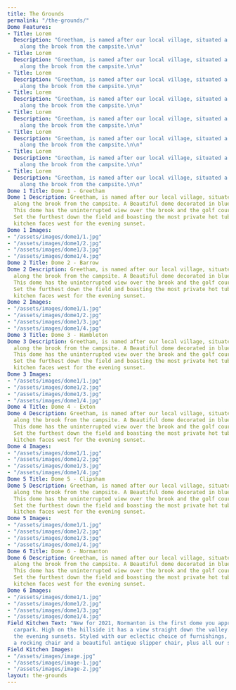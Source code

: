 ```yaml
---
title: The Grounds
permalink: "/the-grounds/"
Dome Features:
- Title: Lorem
  Description: "Greetham, is named after our local village, situated a short walk
    along the brook from the campsite.\n\n"
- Title: Lorem
  Description: "Greetham, is named after our local village, situated a short walk
    along the brook from the campsite.\n\n"
- Title: Lorem
  Description: "Greetham, is named after our local village, situated a short walk
    along the brook from the campsite.\n\n"
- Title: Lorem
  Description: "Greetham, is named after our local village, situated a short walk
    along the brook from the campsite.\n\n"
- Title: Lorem
  Description: "Greetham, is named after our local village, situated a short walk
    along the brook from the campsite.\n\n"
- Title: Lorem
  Description: "Greetham, is named after our local village, situated a short walk
    along the brook from the campsite.\n\n"
- Title: Lorem
  Description: "Greetham, is named after our local village, situated a short walk
    along the brook from the campsite.\n\n"
- Title: Lorem
  Description: "Greetham, is named after our local village, situated a short walk
    along the brook from the campsite.\n\n"
Dome 1 Title: Dome 1 - Greetham
Dome 1 Description: Greetham, is named after our local village, situated a short walk
  along the brook from the campsite. A Beautiful dome decorated in blues and greys.
  This dome has the uninterrupted view over the brook and the golf course beyond.
  Set the furthest down the field and boasting the most private hot tub. This dome
  kitchen faces west for the evening sunset.
Dome 1 Images:
- "/assets/images/dome1/1.jpg"
- "/assets/images/dome1/2.jpg"
- "/assets/images/dome1/3.jpg"
- "/assets/images/dome1/4.jpg"
Dome 2 Title: Dome 2 - Barrow
Dome 2 Description: Greetham, is named after our local village, situated a short walk
  along the brook from the campsite. A Beautiful dome decorated in blues and greys.
  This dome has the uninterrupted view over the brook and the golf course beyond.
  Set the furthest down the field and boasting the most private hot tub. This dome
  kitchen faces west for the evening sunset.
Dome 2 Images:
- "/assets/images/dome1/1.jpg"
- "/assets/images/dome1/2.jpg"
- "/assets/images/dome1/3.jpg"
- "/assets/images/dome1/4.jpg"
Dome 3 Title: Dome 3 - Hambleton
Dome 3 Description: Greetham, is named after our local village, situated a short walk
  along the brook from the campsite. A Beautiful dome decorated in blues and greys.
  This dome has the uninterrupted view over the brook and the golf course beyond.
  Set the furthest down the field and boasting the most private hot tub. This dome
  kitchen faces west for the evening sunset.
Dome 3 Images:
- "/assets/images/dome1/1.jpg"
- "/assets/images/dome1/2.jpg"
- "/assets/images/dome1/3.jpg"
- "/assets/images/dome1/4.jpg"
Dome 4 Title: Dome 4 - Exton
Dome 4 Description: Greetham, is named after our local village, situated a short walk
  along the brook from the campsite. A Beautiful dome decorated in blues and greys.
  This dome has the uninterrupted view over the brook and the golf course beyond.
  Set the furthest down the field and boasting the most private hot tub. This dome
  kitchen faces west for the evening sunset.
Dome 4 Images:
- "/assets/images/dome1/1.jpg"
- "/assets/images/dome1/2.jpg"
- "/assets/images/dome1/3.jpg"
- "/assets/images/dome1/4.jpg"
Dome 5 Title: Dome 5 - Clipsham
Dome 5 Description: Greetham, is named after our local village, situated a short walk
  along the brook from the campsite. A Beautiful dome decorated in blues and greys.
  This dome has the uninterrupted view over the brook and the golf course beyond.
  Set the furthest down the field and boasting the most private hot tub. This dome
  kitchen faces west for the evening sunset.
Dome 5 Images:
- "/assets/images/dome1/1.jpg"
- "/assets/images/dome1/2.jpg"
- "/assets/images/dome1/3.jpg"
- "/assets/images/dome1/4.jpg"
Dome 6 Title: Dome 6 - Normanton
Dome 6 Description: Greetham, is named after our local village, situated a short walk
  along the brook from the campsite. A Beautiful dome decorated in blues and greys.
  This dome has the uninterrupted view over the brook and the golf course beyond.
  Set the furthest down the field and boasting the most private hot tub. This dome
  kitchen faces west for the evening sunset.
Dome 6 Images:
- "/assets/images/dome1/1.jpg"
- "/assets/images/dome1/2.jpg"
- "/assets/images/dome1/3.jpg"
- "/assets/images/dome1/4.jpg"
Field Kitchen Text: "New for 2021, Normanton is the first dome you approach from the
  carpark. High on the hillside it has a view straight down the valley. Perfect for
  the evening sunsets. Styled with our eclectic choice of furnishings, the dome has
  a rocking chair and a beautiful antique slipper chair, plus all our standard pieces!\n\n"
Field Kitchen Images:
- "/assets/images/image.jpg"
- "/assets/images/image-1.jpg"
- "/assets/images/image-2.jpg"
layout: the-grounds
---
```


